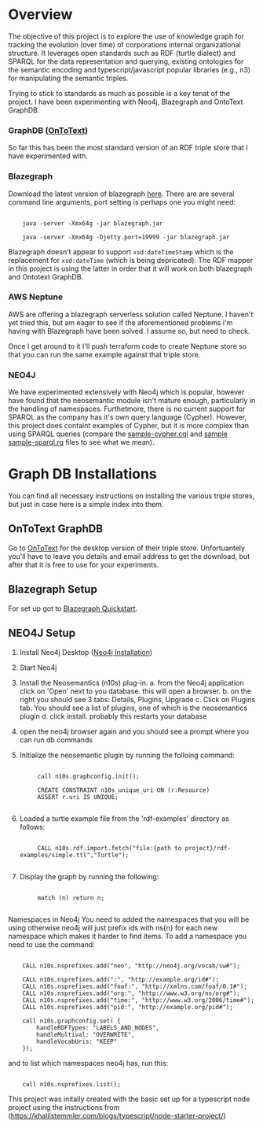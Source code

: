 <h1>Overview</h1>
<p>
The objective of this project is to explore the use of knowledge graph for tracking the evolution (over time) of corporations internal organizational structure.  It leverages open standards such as RDF (turtle dialect) and SPARQL for the data representation and querying, existing ontologies for the semantic encoding and typescript/javascript popular libraries (e.g., n3) for manipulating the semantic triples.
<p>

<p>
Trying to stick to standards as much as possible is a key tenat of the project. I have been experimenting with Neo4j, Blazegraph and OntoText GraphDB.
</p>

<p>
<h3>
GraphDB (<a href="https://www.ontotext.com/">OnToText</a>)
</h3>
So far this has been the most standard version of an RDF triple store that I have experimented with.
</p>

<h3>
Blazegraph
</h3>
Download the latest version of blazegraph <a href="">here</a>.  There are are several command line arguments, port setting is perhaps one you might need:

<p>
<code>
    java -server -Xmx64g -jar blazegraph.jar
</code>

<code>
    java -server -Xmx64g -Djetty.port=19999 -jar blazegraph.jar
</code>
</p>
Blazegraph doesn't appear to support <code>xsd:dateTimeStamp</code> which is the replacement for <code>xsd:dateTime</code> (which is being depricated).  The RDF mapper in this project is using the latter in order that it will work on both blazegraph and Ontotext GraphDB.
</p>

<p>
<h3> AWS Neptune</h3>
AWS are offering a blazegraph serverless solution called Neptune. I haven't yet tried this, but am eager to see if the aforementioned problems i'm having with Blazegraph have been solved. I assume so, but need to check.

Once I get around to it I'll push terraform code to create Neptune store so that you can run the same example against that triple store.
</p>

<p>
<h3>
NEO4J
</h3>
We have experimented extensively with Neo4j which is popular, however have found that the neosemantic module isn't mature enough, particularly in the handling of namespaces.  Furthetmore, there is no current support for SPARQL as the company has it's own query language (Cypher).  However, this project does containt examples of Cypher, but it is more complex than using SPARQL queries (compare the <a href="https://github.com/brownjasonj/organizational-change-tracker/blob/main/rdf-examples/sample-cypher.cql">sample-cypher.cql</a> and <a href="https://github.com/brownjasonj/organizational-change-tracker/blob/main/rdf-examples/sample-sparql.rq">sample sample-sparql.rq</a> files to see what we mean).
</p>


<h1> Graph DB Installations</h1>
You can find all necessary instructions on installing the various triple stores, but just in case here is a simple index into them.

<h2> OnToText GraphDB </h2>
Go to <a href="https://www.ontotext.com/">OnToText</a> for the desktop version of their triple store.  Unfortuantely you'll have to leave you details and email address to get the download, but after that it is free to use for your experiments.

<h2>Blazegraph Setup</h2>
For set up got to <a href="https://github.com/blazegraph/database/wiki/Main_Page">Blazegraph Quickstart</a>.

<h2>NEO4J Setup</h2>

1. Install Neo4j Desktop (<a href="https://neo4j.com/docs/desktop-manual/current/installation/">Neo4j Installation</a>)
2. Start Neo4j
3. Install the Neosemantics (n10s) plug-in.
    a. from the Neo4j application click on 'Open' next to you database.  this will open a browser.
    b. on the right you should see 3 tabs: Details, Plugins, Upgrade
    c. Click on Plugins tab.  You should see a list of plugins, one of which is the neosemantics plugin
    d. click install.  probably this restarts your database
4. open the neo4j browser again and you should see a prompt where you can run db commands
5. Initialize the neosemantic plugin by running the folloing command:

    <code>
        call n10s.graphconfig.init();        
    </code>

    <code>
        CREATE CONSTRAINT n10s_unique_uri ON (r:Resource)
        ASSERT r.uri IS UNIQUE;
    </code>

6. Loaded a turtle example file from the 'rdf-examples' directory as follows:

    <code>
        CALL n10s.rdf.import.fetch("file:{path to project}/rdf-examples/simple.ttl","Turtle");
    </code>

7. Display the graph by running the following:
    
    <code>
        match (n) return n;
    </code>
    

Namespaces in Neo4j
You need to added the namespaces that you will be using otherwise neo4j will just prefix ids with ns{n} for each new namespace which makes it harder to find items.  To add a namespace you need to use the command:

<code>
    CALL n10s.nsprefixes.add("neo", "http://neo4j.org/vocab/sw#");
</code>

<code>
    CALL n10s.nsprefixes.add(":", "http://example.org/id#");
    CALL n10s.nsprefixes.add("foaf:", "http://xmlns.com/foaf/0.1#");
    CALL n10s.nsprefixes.add("org:", "http://www.w3.org/ns/org#");
    CALL n10s.nsprefixes.add("time:", "http://www.w3.org/2006/time#");
    CALL n10s.nsprefixes.add("pid:", "http://example.org/pid#");
</code>

<code>
    call n10s.graphconfig.set( {
        handleRDFTypes: "LABELS_AND_NODES",
        handleMultival: "OVERWRITE",
        handleVocabUris: "KEEP"
    });
</code>

and to list which namespaces neo4j has, run this:

<code>
    call n10s.nsprefixes.list();
</code>

This project was initally created with the basic set up for a typescript node project using 
the instructions from (https://khalilstemmler.com/blogs/typescript/node-starter-project/)

